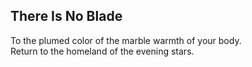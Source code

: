 There Is No Blade
-----------------
To the plumed color of the marble warmth of your body.  
Return to the homeland of the evening stars.  

